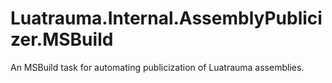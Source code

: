 # Luatrauma.Internal.AssemblyPublicizer.MSBuild

An MSBuild task for automating publicization of Luatrauma assemblies.
